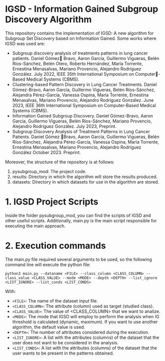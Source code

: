 # IGSD - Information Gained Subgroup Discovery Algorithm

This repository contains the implementation of IGSD: A new algorithm for Subgroup Set Discovery based on Information Gained. Some works where IGSD was used are:
* Subgroup discovery analysis of treatments patterns in lung cancer patients. Daniel Gómez Bravo, Aaron García, Guillermo Vigueras, Belén Ríos-Sánchez, Belén        Otero, Roberto Hernández, María Torrente, Ernestina Menasalvas, Mariano Provencio, Alejandro Rodríguez González. July 2022, IEEE 35th International Symposium on   Computer-Based Medical Systems (CBMS).
* Clustering-based Pattern Discovery in Lung Cancer Treatments. Daniel Gómez-Bravo, Aaron García, Guillermo Vigueras, Belén Ríos-Sánchez, Alejandra Pérez-García,    Vanessa Ospina, María Torrente, Ernestina Menasalvas, Mariano Provencio, Alejandro Rodríguez González. June 2023, IEEE 36th International Symposium on Computer-Based Medical Systems (CBMS).
* Information Gained Subgroup Discovery. Daniel Gómez-Bravo, Aaron García, Guillermo  Vigueras, Belén Ríos-Sánchez, Mariano Provencio, Alejandro Rodríguez           González. July 2023, Preprint.
* Subgroup Discovery Analysis of Treatment Patterns in Lung Cancer Patients. Daniel Gómez Bravo, Aaron García, Guillermo Vigueras, Belén Ríos-Sánchez, Alejandra     Pérez-García, Vanessa Ospina, María Torrente, Ernestina Menasalvas, Mariano Provencio, Alejandro Rodríguez González October 2023. Preprint.

Moreover, the structure of the repository is at follows:

1. pysubgroup_mod: The project code.
2. results: Directory in which the algorithm will store the results produced.
3. datasets: Directory in which datasets for use in the algorithm are stored.

# 1. IGSD Project Scripts
Inside the folder pysubgroup_mod, you can find the scripts of IGSD and other useful scripts.
Additionally, main.py is the main script responsible for executing the main approach.

# 2. Execution commands
The main.py file required several arguments to be used, so the following command line will execute the python file:



```python3 main.py --dataname <FILE> --class_column <CLASS_COLUMN> --class_value <CLASS_VALUE> --mode <MODE> --depth <DEPTH> --list_ignore <LIST_IGNORE> --list_conds <LIST_CONDS>```


With:
* ```<FILE>```: The name of the dataset input file.
* ```<CLASS_COLUMN>```: The attribute (column) used as target (studied class).
* ```<CLASS_VALUE>```: The value of <CLASS_COLUMN> that we want to analize.
* ```<MODE>```: The mode that IGSD will employ to perform the analysis when IG threshold is calculated (dynamic, maximum). If you want to use another algorithm, the default value is used.
* ```<DEPTH>```: The number of attributes considered during the execution.
* ```<LIST_IGNORE>```: A list with the attributes (columns) of the dataset that the user does not want to be considered in the analysis.
* ```<LIST_CONDS>```: A list with the attributes (columns) of the dataset that the user wants to be present in the patterns obtained.


